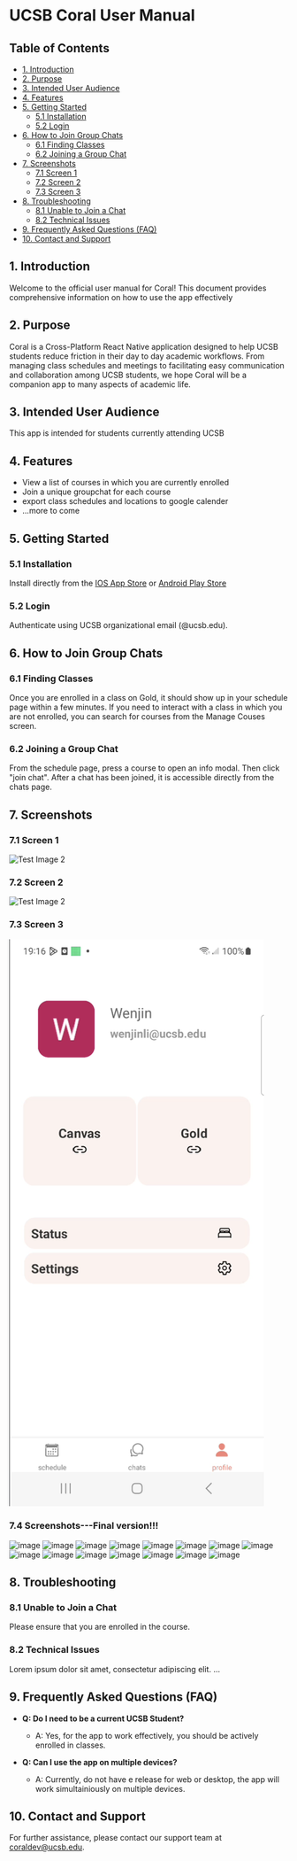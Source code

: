 # UCSB Coral User Manual

## Table of Contents

- [1. Introduction](#1-introduction)
- [2. Purpose](#2-purpose)
- [3. Intended User Audience](#3-intended-user-audience)
- [4. Features](#4-features)
- [5. Getting Started](#5-getting-started)
  - [5.1 Installation](#51-installation)
  - [5.2 Login](#52-login)
- [6. How to Join Group Chats](#6-how-to-join-group-chats)
  - [6.1 Finding Classes](#61-finding-classes)
  - [6.2 Joining a Group Chat](#62-joining-a-group-chat)
- [7. Screenshots](#7-screenshots)
  - [7.1 Screen 1](#71-login-screen)
  - [7.2 Screen 2](#72-class-selection)
  - [7.3 Screen 3](#73-group-chat-interface)
- [8. Troubleshooting](#8-troubleshooting)
  - [8.1 Unable to Join a Chat](#81-unable-to-join-a-chat)
  - [8.2 Technical Issues](#82-technical-issues)
- [9. Frequently Asked Questions (FAQ)](#9-frequently-asked-questions-faq)
- [10. Contact and Support](#10-contact-and-support)

## 1. Introduction

Welcome to the official user manual for Coral! This document provides comprehensive information on how to use the app effectively

## 2. Purpose

Coral is a Cross-Platform React Native application designed to help UCSB students reduce friction in their day to day academic workflows. From managing class schedules and meetings to facilitating easy communication and collaboration among UCSB students, we hope Coral will be a companion app to many aspects of academic life.

## 3. Intended User Audience

This app is intended for students currently attending UCSB

## 4. Features

- View a list of courses in which you are currently enrolled
- Join a unique groupchat for each course
- export class schedules and locations to google calender
- ...more to come

## 5. Getting Started

### 5.1 Installation

Install directly from the [IOS App Store](https://google.com) or [Android Play Store](https://google.com)

### 5.2 Login

Authenticate using UCSB organizational email (@ucsb.edu).

## 6. How to Join Group Chats

### 6.1 Finding Classes

Once you are enrolled in a class on Gold, it should show up in your schedule page within a few minutes. If you need to interact with a class in which you are not enrolled, you can search for courses from the Manage Couses screen.

### 6.2 Joining a Group Chat

From the schedule page, press a course to open an info modal. Then click "join chat". After a chat has been joined, it is accessible directly from the chats page.

## 7. Screenshots

### 7.1 Screen 1

![Test Image 2](/team/HW04_image/03.jpg)

### 7.2 Screen 2

![Test Image 2](/team/HW04_image/02.jpg)

### 7.3 Screen 3

![Screen 3](image.png)

### 7.4 Screenshots---Final version!!!

![image](https://github.com/ucsb-cs184-f23/pj-react-04/assets/96481218/1ee02c53-c14e-4b27-8935-c221f4a99483)
![image](https://github.com/ucsb-cs184-f23/pj-react-04/assets/96481218/c5e0f0dc-dc4a-449f-9435-cc5b5f081553)
![image](https://github.com/ucsb-cs184-f23/pj-react-04/assets/96481218/d20fbbcd-d4ea-4c33-84b0-39de33e748cc)
![image](https://github.com/ucsb-cs184-f23/pj-react-04/assets/96481218/e0f96345-d6ea-4128-96eb-ada960d3090c)
![image](https://github.com/ucsb-cs184-f23/pj-react-04/assets/96481218/0b88af50-8564-4a49-805d-f886250ec6e7)
![image](https://github.com/ucsb-cs184-f23/pj-react-04/assets/96481218/c6fbeb30-deba-4aeb-befb-039b0fc4a136)
![image](https://github.com/ucsb-cs184-f23/pj-react-04/assets/96481218/97f2e4d3-52c1-45a8-af5f-46147535c89b)
![image](https://github.com/ucsb-cs184-f23/pj-react-04/assets/96481218/2ef58320-d7ea-4bb9-b1ab-ccdc5ba5ee30)
![image](https://github.com/ucsb-cs184-f23/pj-react-04/assets/96481218/97f4ee4c-b68a-423c-9a94-3e9230d60936)
![image](https://github.com/ucsb-cs184-f23/pj-react-04/assets/96481218/bf76e2ce-a56b-4271-ac2a-e65b4ebdc02f)
![image](https://github.com/ucsb-cs184-f23/pj-react-04/assets/96481218/fecd3314-b311-4d6e-a28c-6deeef43b6be)
![image](https://github.com/ucsb-cs184-f23/pj-react-04/assets/96481218/d71a0f05-a112-48af-bbb2-a541d7bb89fa)
![image](https://github.com/ucsb-cs184-f23/pj-react-04/assets/96481218/7ce7b018-4163-42c3-a2d8-c8c522d7d442)
![image](https://github.com/ucsb-cs184-f23/pj-react-04/assets/96481218/0856b948-ea8c-4087-bfa6-8bade1f47629)
![image](https://github.com/ucsb-cs184-f23/pj-react-04/assets/96481218/817c0768-fbd4-4256-8b3e-ade1777bcd32)

## 8. Troubleshooting

### 8.1 Unable to Join a Chat

Please ensure that you are enrolled in the course.

### 8.2 Technical Issues

Lorem ipsum dolor sit amet, consectetur adipiscing elit. ...

## 9. Frequently Asked Questions (FAQ)

- **Q: Do I need to be a current UCSB Student?**

  - A: Yes, for the app to work effectively, you should be actively enrolled in classes.

- **Q: Can I use the app on multiple devices?**
  - A: Currently, do not have e release for web or desktop, the app will work simultainiously on multiple devices.

## 10. Contact and Support

For further assistance, please contact our support team at [coraldev@ucsb.edu](coraldev@ucsb.edu).
